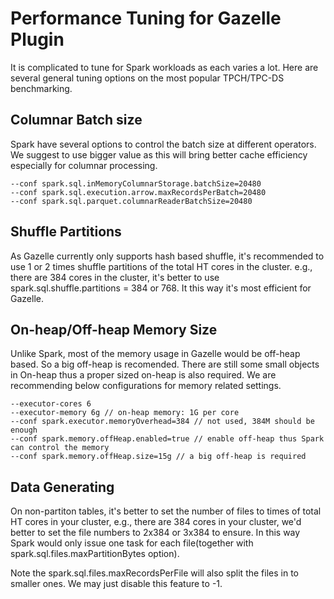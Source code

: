 # Performance Tuning for Gazelle Plugin

It is complicated to tune for Spark workloads as each varies a lot. Here are several general tuning options on the most popular TPCH/TPC-DS benchmarking.

## Columnar Batch size
Spark have several options to control the batch size at different operators. We suggest to use bigger value as this will bring better cache efficiency especially for columnar processing.
```
--conf spark.sql.inMemoryColumnarStorage.batchSize=20480
--conf spark.sql.execution.arrow.maxRecordsPerBatch=20480
--conf spark.sql.parquet.columnarReaderBatchSize=20480
```

## Shuffle Partitions
As Gazelle currently only supports hash based shuffle, it's recommended to use 1 or 2 times shuffle partitions of the total HT cores in the cluster. e.g., there are 384 cores in the cluster, it's better to use spark.sql.shuffle.partitions = 384 or 768. It this way it's most efficient for Gazelle. 

## On-heap/Off-heap Memory Size
Unlike Spark, most of the memory usage in Gazelle would be off-heap based. So a big off-heap is recomended. There are still some small objects in On-heap thus a proper sized on-heap is also required. We are recommending below configurations for memory related settings. 
```
--executor-cores 6
--executor-memory 6g // on-heap memory: 1G per core
--conf spark.executor.memoryOverhead=384 // not used, 384M should be enough
--conf spark.memory.offHeap.enabled=true // enable off-heap thus Spark can control the memory
--conf spark.memory.offHeap.size=15g // a big off-heap is required
```  
## Data Generating
On non-partiton tables, it's better to set the number of files to times of total HT cores in your cluster, e.g., there are 384 cores in your cluster, we'd better to set the file numbers to 2x384 or 3x384 to ensure. In this way Spark would only issue one task for each file(together with spark.sql.files.maxPartitionBytes option).

Note the spark.sql.files.maxRecordsPerFile will also split the files in to smaller ones. We may just disable this feature to -1.